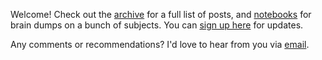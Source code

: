 
Welcome! Check out the [archive](/post) for a full list of posts, and [notebooks](/notebooks) for brain dumps on a bunch of subjects. You can [sign up here](/subscribe) for updates.

Any comments or recommendations? I'd love to hear from you via [email](mailto:anant.dalela@gmail.com).
